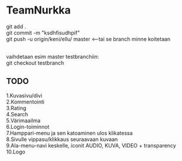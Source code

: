 # TeamNurkka

git add .
<br>
git commit -m "ksdhfisudhpif"
<br>
git push -u origin/keni/ellu/ master   <--tai se branch minne koitetaan
<br>
<br>

vaihdetaan esim master testbranchiin:
<br>
git checkout testbranch
<br>


## TODO
1.Kuvasivu/divi
<br>
2.Kommentointi
<br>
3.Rating
<br>
4.Search
<br>
5.Värimaailma
<br>
6.Login-toiminnot 
<br>
7.Hamppari-menu ja sen katoaminen ulos klikatessa
<br>
8.Sivulle vippasu/klikkaus seuraavaan kuvaan
<br>
9.Ala-menu-navi keskelle, iconit AUDIO, KUVA, VIDEO + transparency
<br>
10.Logo
<br>

